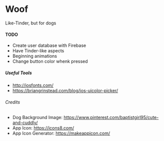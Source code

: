 # Woof
Like-Tinder, but for dogs

#### TODO
- Create user database with Firebase
- Have Tinder-like aspects
- Beginning animations
- Change button color whenk pressed

##### Useful Tools
- http://iosfonts.com/
- https://briangrinstead.com/blog/ios-uicolor-picker/

###### Credits
- Dog Background Image: https://www.pinterest.com/baptistgirl95/cute-and-cuddly/
- App Icon: https://icons8.com/
- App Icon Generator: https://makeappicon.com/
